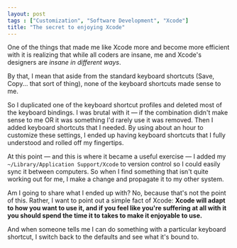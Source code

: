 ```yaml
---
layout: post
tags : ["Customization", "Software Development", "Xcode"]
title: "The secret to enjoying Xcode"
---
```

One of the things that made me like Xcode more and become more efficient with it is realizing that while all coders are insane, me and Xcode's designers are <em>insane in different ways</em>.



By that, I mean that aside from the standard keyboard shortcuts (Save, Copy... that sort of thing), none of the keyboard shortcuts made sense to me.



So I duplicated one of the keyboard shortcut profiles and deleted most of the keyboard bindings. I was brutal with it — if the combination didn't make sense to me OR it was something I'd rarely use it was removed. Then I added keyboard shortcuts that I needed. By using about an hour to customize these settings, I ended up having keyboard shortcuts that I fully understood and rolled off my fingertips.



At this point — and this is where it became a useful exercise — I added my <code>~/Library/Application Support/Xcode</code> to version control so I could easily sync it between computers.  So when I find something that isn't quite working out for me, I make a change and propagate it to my other system.



Am I going to share what I ended up with? No, because that's not the point of this. Rather, I want to point out a simple fact of Xcode: <strong>Xcode will adapt to how you want to use it, and if you feel like you're suffering at all with it you should spend the time it to takes to make it enjoyable to use.</strong>



And when someone tells me I can do something with a particular keyboard shortcut, I switch back to the defaults and see what it's bound to.